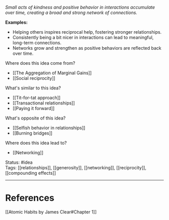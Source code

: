_Small acts of kindness and positive behavior in interactions accumulate over time, creating a broad and strong network of connections._

**Examples:**
- Helping others inspires reciprocal help, fostering stronger relationships.
- Consistently being a bit nicer in interactions can lead to meaningful, long-term connections.
- Networks grow and strengthen as positive behaviors are reflected back over time.

Where does this idea come from?  
- [[The Aggregation of Marginal Gains]]
- [[Social reciprocity]]

What's similar to this idea?  
- [[Tit-for-tat approach]]
- [[Transactional relationships]]
- [[Paying it forward]]

What's opposite of this idea?  
- [[Selfish behavior in relationships]]
- [[Burning bridges]]

Where does this idea lead to?  
- [[Networking]]

Status: #idea  
Tags: [[relationships]], [[generosity]], [[networking]], [[reciprocity]], [[compounding effects]]

---
# References
[[Atomic Habits by James Clear#Chapter 1]]